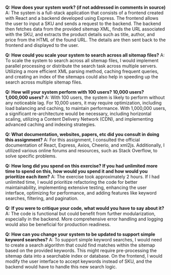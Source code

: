 **Q: How does your system work? (if not addressed in comments in source)**
A: The system is a full-stack application that consists of a frontend created with React and a backend developed using Express. The frontend allows the user to input a SKU and sends a request to the backend. The backend then fetches data from the provided sitemap XML, finds the URL associated with the SKU, and extracts the product details such as title, author, and price from the HTML of the found URL. The details are then sent back to the frontend and displayed to the user.

**Q: How could you scale your system to search across all sitemap files?**
A: To scale the system to search across all sitemap files, I would implement parallel processing or distribute the search task across multiple servers. Utilizing a more efficient XML parsing method, caching frequent queries, and creating an index of the sitemaps could also help in speeding up the search across multiple sitemap files.

**Q: How will your system perform with 100 users? 10,000 users? 1,000,000 users?**
A: With 100 users, the system is likely to perform without any noticeable lag. For 10,000 users, it may require optimization, including load balancing and caching, to maintain performance. With 1,000,000 users, a significant re-architecture would be necessary, including horizontal scaling, utilizing a Content Delivery Network (CDN), and implementing advanced caching and indexing strategies.

**Q: What documentation, websites, papers, etc did you consult in doing this assignment?**
A: For this assignment, I consulted the official documentation of React, Express, Axios, Cheerio, and xml2js. Additionally, I utilized various online forums and resources, such as Stack Overflow, to solve specific problems.

**Q: How long did you spend on this exercise? If you had unlimited more time to spend on this, how would you spend it and how would you prioritize each item?**
A: The exercise took approximately 2 hours. If I had unlimited time, I would prioritize refactoring the code for better maintainability, implementing extensive testing, enhancing the user interface, optimizing for performance, and adding features like keyword searches, filtering, and pagination.

**Q: If you were to critique your code, what would you have to say about it?**
A: The code is functional but could benefit from further modularization, especially in the backend. More comprehensive error handling and logging would also be beneficial for production readiness.

**Q: How can you change your system to be updated to support simple keyword searches?**
A: To support simple keyword searches, I would need to create a search algorithm that could find matches within the sitemap based on the provided keywords. This might require pre-processing the sitemap data into a searchable index or database. On the frontend, I would modify the user interface to accept keywords instead of SKU, and the backend would have to handle this new search logic.
